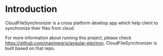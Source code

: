 # Introduction

CloudFileSynchronizer is a cross platform desktop app which help client to synchronize their files from cloud.

For more information about running this project, please check https://github.com/maximegris/angular-electron. CloudFileSynchronizer is built based on that repo.
